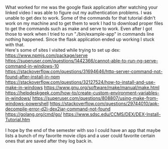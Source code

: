 What worked for me was the google flask application after watching your linked video I was able to figure out my authentication problems.
I was unable to get dex to work. Some of the commands for that tutorial didn't work on my machine and to get them to work I had to download 
proper files to get the commands such as make and serve to work. Even after I got those to work when I tried to run "./bin/example-app" in 
commands line nothing happened. Since the flask application ended up working I stuck with that.
<br>
Here's some of sites I visited while trying to set up dex:
<br>
https://www.npmjs.com/package/serve
https://superuser.com/questions/1442366/cannot-able-to-run-ng-serve-command-in-windows-10
https://stackoverflow.com/questions/31694646/http-server-command-not-found-after-install-in-npm
https://stackoverflow.com/questions/32127524/how-to-install-and-use-make-in-windows
https://www.gnu.org/software/make/manual/make.html
https://helpdeskgeek.com/how-to/create-custom-environment-variables-in-windows/
https://superuser.com/questions/808807/using-make-from-windows-powershell
https://stackoverflow.com/questions/29744010/apk-decompile-error-d2j-dex2jar-command-not-found
https://golang.org/cmd/go/
https://www.sdsc.edu/CCMS/DEX/DEX-Install-Tutorial.htm
<br><br>
I hope by the end of the semester with sso I could have an app that maybe lists a bunch of my favorite movie clips and a user could favorite certain ones that are saved after they log back in.
